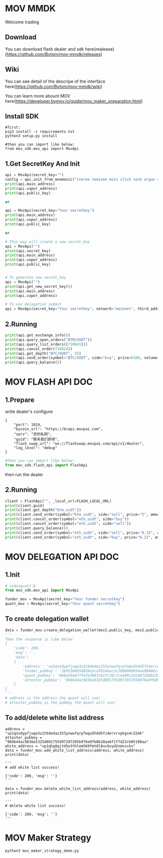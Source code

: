 # MOV MMDK
Welcome trading

## Download

You can download flash dealer and sdk here(realease)(https://github.com/Bytom/mov-mmdk/releases)

## Wiki

You can see detail of the descripe of the interface here(https://github.com/Bytom/mov-mmdk/wiki)

You can learn more abount MOV here(https://developer.bymov.io/guide/mov_maker_preparation.html)

## Install SDK

```shell
#first:
pip3 install -r requirements.txt
python3 setup.py install

#then you can import like below:
from mov_sdk.mov_api import MovApi
```

## 1.Get SecretKey And Init

```python
api = MovApi(secret_key="")
config = api.init_from_mnemonic("stereo nominee miss click sock argue valid hole jelly vessel payment fork")
print(api.main_address)
print(api.vapor_address)
print(api.public_key)

or 

api = MovApi(secret_key="Your secretkey")
print(api.main_address)
print(api.vapor_address)
print(api.public_key)

or 

# This way will create a new secret_key
api = MovApi("")
print(api.secret_key)
print(api.main_address)
print(api.vapor_address)
print(api.public_key)


# To generate new secret_key
api = MovApi("")
print(api.get_new_secret_key())
print(api.main_address)
print(api.vapor_address)

# To use delegation submit
api = MovApi(secret_key="Your secretkey", network="mainnet", third_address="Your deletegation address", third_public_key="Your delegation public key") 


```

## 2.Running

```python
print(api.get_exchange_info())
print(api.query_open_orders("BTM/USDT"))
print(api.query_list_orders([710941]))
print(api.cancel_order(710924))
print(api.get_depth("BTC/USDT", 5))
print(api.send_order(symbol="BTC/USDT", side="buy", price=6100, volume=0.01))
print(api.query_balance())
```

# MOV FLASH API DOC

## 1.Prepare

write dealer's configure

```shell
{
	"port": 1024,
	"bycoin_url": "https://bcapi.movpai.com",
	"xprv": "您的私钥",
	"guid": "联系我们获得",
	"flash_swap_url": "ws://flashswap.movpai.com/api/v1/dealer",
	"log_level": "debug"
}
```

```python
#then you can import like below:
from mov_sdk.flash_api import FlashApi
```

then run the dealer

## 2.Running 

```python
client = FlashApi("", _local_url=FLASH_LOCAL_URL)
print(client.guid)
print(client.get_depth("btm_usdt"))
print(client.send_order(symbol="btm_usdt", side="sell", price="5", amount="0.3"))
print(client.cancel_order(symbol="eth_usdt", side="buy"))
print(client.cancel_order(symbol="eth_usdt", side="sell"))
print(client.query_balance())
print(client.send_order(symbol="eth_usdt", side="sell", price="0.33", amount="0.3"))
print(client.send_order(symbol="eth_usdt", side="buy", price="0.22", amount="1"))
```

# MOV DELEGATION API DOC

## 1.Init
```python
# coding=utf-8
from mov_sdk.mov_api import MovApi

funder_mov = MovApi(secret_key="Your funder secretkey")
quant_mov = MovApi(secret_key="Your quant secretkey")
```

## To create delegation wallet
```python
data = funder_mov.create_delegation_wallet(mov1.public_key, mov2.public_key)
'''
Then the response is like below
{
    'code': 200, 
    'msg': '', 
    'data': 
    {
        'address': 'vp1qsndypfjuqe3z2t64edaz253ynwwfqrp7wqu5hdd5fz4ervrvpkgs4c32mk', 
        'funder_pubkey': '169536055d02be1caf014eac3c20908b8954ae96886c46c3902d2a4bbd034e8b', 
        'quant_pubkey': 'b66e20a477fefef087cb1fc70c7cea09c53cb072b8b22bf80b5f15890a8a0daf', 
        'attester_pubkey': '968b44ac9836a5325d091755d97297295b976e0fb0b18aa6f1f7d23cb05190aa'
    }
}
'''
# address is the address the quant will use!
# attester_pubkey is the pubkey the quant will use!
```

## To add/delete white list address
```
address = "vp1qsndypfjuqe3z2t64edaz253ynwwfqrp7wqu5hdd5fz4ervrvpkgs4c32mk"
attester_pubkey = "968b44ac9836a5325d091755d97297295b976e0fb0b18aa6f1f7d23cb05190aa"
white_address = "vp1qhg8qjtd5e3thlem569fmt8l8uc6xyd2nmsscks"
data = funder_mov.add_white_list_address(address, white_address)
print(data)

'''
# add white list success!

{'code': 200, 'msg': ''}
'''

data = funder_mov.delete_white_list_address(address, white_address)
print(data)

'''
# delete white list success!

{'code': 200, 'msg': ''}
'''
```

# MOV Maker Strategy

```shell
python3 mov_maker_strategy_demo.py
```

